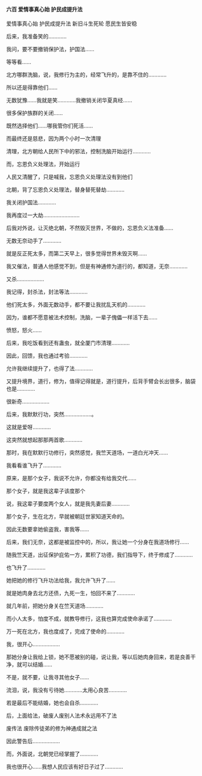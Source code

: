 #### 六百 爱情事真心始 护民成提升法

爱情事真心始
护民成提升法
新旧斗生死轮
愿民生皆安稳

后来，我准备笑的…………

我问，要不要撤销保护法，护国法……

等等看……

北方哪群洗脑，说，我修行为主的，经常飞升的，是靠不住的…………

所以还是得靠他们……

无数犹豫……我就是笑…………我撤销关闭华夏真经……

很多保护族群的关闭……

既然选择他们……哪我管你们死活……

而最终还是慈悲，因为两个小时一次清理

清理，北方朝给人民所下中的邪法，控制洗脑开始运行…………

而，忘恩负义处理法，开始运行

人民又清醒了，只是喊我，忘恩负义处理法没有到他们

北朝，背了忘恩负义处理法，替身替死替劫…………

我关闭护国法…………

我再度过一大劫……………………

后我对外说，让灭绝北朝，不然毁灭世界，不做的，忘恩负义法准备……

无数无奈动手了…………


就是反正死太多，而第二天早上，很多觉得世界未毁灭啊……

我又催法，普通人他感觉不到，但是有神通修为道行的，都知道，无奈…………

又杀………………

我记得，封杀法，封法等法…………

他们死太多，外面无数动手，都不要让我扰乱天机的…………

因为，谁都不愿意被法术控制，洗脑，一辈子傀儡一样活下去……

愤怒，怒火……

后来，我吃饭看到还有蛊虫，就全厦门市清理…………

因此，回馈，我也通过考验…………

允许我继续提升了，也得了法…………

又提升境界，道行，修为，值得记得就是，道行提升，后背手臂会长出很多，脑袋也是…………

很新奇………………

后来，我默默行功，突然………………。

这就是爱呀…………

这突然就想起那那两首歌…………

那时，我在默默行功修行，突然感觉，我竺天道场，一道白光冲天……

我看看谁飞升了…………

原来，是那个女子，我说不允许，你都没有给我交代……

那个女子，就是我这辈子该度那个

说，我这辈子要度两个女人，就是我先妻后妻…………

那个女子，生在北方，早就被朝廷世家知道天命的。

因此无数要拿她偷盗我，害我等……

后来，我们无奈，这都是被监控中的，所以，我让她一个分身在我道场修行……

随我竺天道，出征保护庇佑一方，累积了功德，我们指导下，终于修成了…………

也飞升了…………

她把她的修行飞升功法给我，我允许飞升了……


就是她肉身去北方还债，九死一生，怕回不来了…………

就几年前，把她分身关在竺天道场…………

而小人太多，怕度不成，就教导修行，这我也算完成使命承诺了…………

万一死在北方，我也度成了，完成了使命的…………

我，很开心………………

那她分身让我给上锁，她不愿被别的碰，说让我，等以后她肉身回来，若是良善干净，就可以结婚……

不是，就不要，让我寻其他女子……

流泪，说，我没有亏待她…………太用心良苦…………

若是最后不能结婚，她也会自杀…………

后，上面给法，破废人废别人法术永远用不了法


废传法
废除传徒弟的修为神通成就之法

因此警告后………………

而，外面说，北朝党已经掌握了…………

我也很开心……我想人民应该有好日子过了…………
